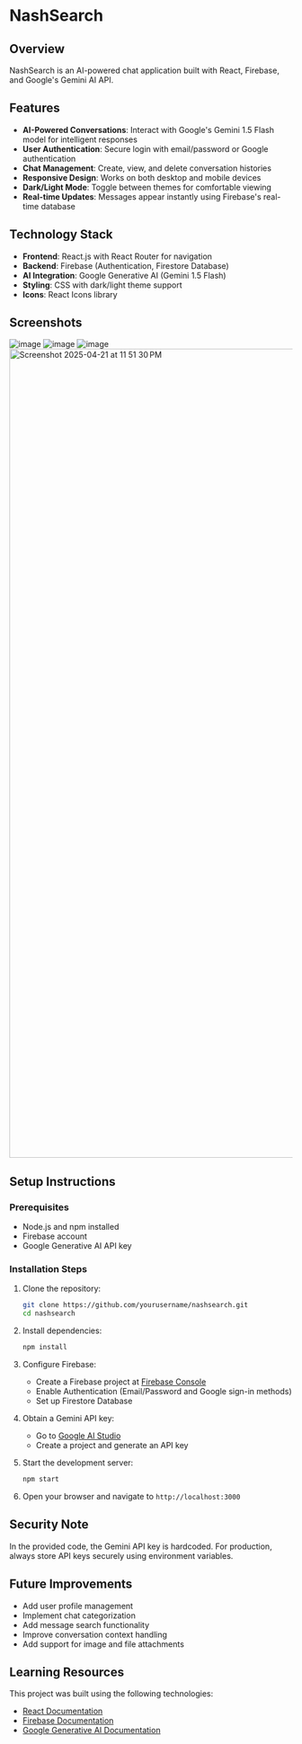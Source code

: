 # NashSearch

## Overview
NashSearch is an AI-powered chat application built with React, Firebase, and Google's Gemini AI API. 

## Features
- **AI-Powered Conversations**: Interact with Google's Gemini 1.5 Flash model for intelligent responses
- **User Authentication**: Secure login with email/password or Google authentication
- **Chat Management**: Create, view, and delete conversation histories
- **Responsive Design**: Works on both desktop and mobile devices
- **Dark/Light Mode**: Toggle between themes for comfortable viewing
- **Real-time Updates**: Messages appear instantly using Firebase's real-time database

## Technology Stack
- **Frontend**: React.js with React Router for navigation
- **Backend**: Firebase (Authentication, Firestore Database)
- **AI Integration**: Google Generative AI (Gemini 1.5 Flash)
- **Styling**: CSS with dark/light theme support
- **Icons**: React Icons library

## Screenshots
![image](https://github.com/user-attachments/assets/7c40ff10-a0bc-4b81-980b-957a8c78bd1f)
![image](https://github.com/user-attachments/assets/9cad709a-6e3d-4bbd-89c0-cd8929184bc2)
![image](https://github.com/user-attachments/assets/4f1fb5bc-66d2-4024-b74b-3bd8e507da4a)
<img width="1440" alt="Screenshot 2025-04-21 at 11 51 30 PM" src="https://github.com/user-attachments/assets/75724998-71e1-4ff0-9908-65cdf459a532" />




## Setup Instructions

### Prerequisites
- Node.js and npm installed
- Firebase account
- Google Generative AI API key

### Installation Steps
1. Clone the repository:
   ```bash
   git clone https://github.com/yourusername/nashsearch.git
   cd nashsearch
   ```

2. Install dependencies:
   ```bash
   npm install
   ```


4. Configure Firebase:
   - Create a Firebase project at [Firebase Console](https://console.firebase.google.com/)
   - Enable Authentication (Email/Password and Google sign-in methods)
   - Set up Firestore Database

5. Obtain a Gemini API key:
   - Go to [Google AI Studio](https://ai.google.dev/)
   - Create a project and generate an API key

6. Start the development server:
   ```bash
   npm start
   ```

7. Open your browser and navigate to `http://localhost:3000`

## Security Note
In the provided code, the Gemini API key is hardcoded. For production, always store API keys securely using environment variables.

## Future Improvements
- Add user profile management
- Implement chat categorization
- Add message search functionality
- Improve conversation context handling
- Add support for image and file attachments

## Learning Resources
This project was built using the following technologies:
- [React Documentation](https://reactjs.org/docs/getting-started.html)
- [Firebase Documentation](https://firebase.google.com/docs)
- [Google Generative AI Documentation](https://ai.google.dev/docs)

